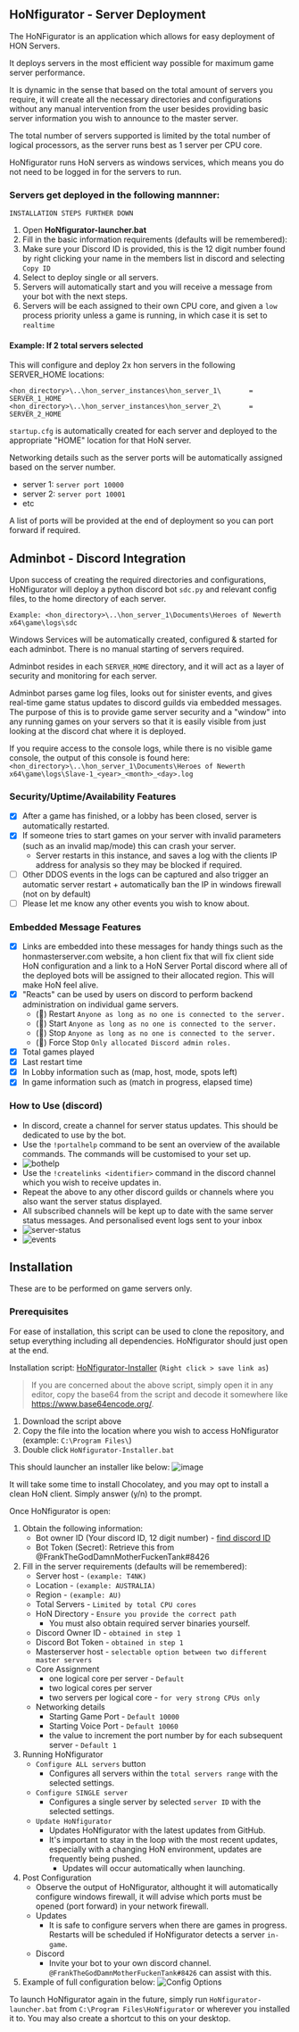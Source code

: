## HoNfigurator - Server Deployment

The HoNFigurator is an application which allows for easy deployment of HON Servers.

It deploys servers in the most efficient way possible for maximum game server performance.

It is dynamic in the sense that based on the total amount of servers you require, it will create all the necessary directories and configurations without any manual intervention from the user besides providing basic server information you wish to announce to the master server.

The total number of servers supported is limited by the total number of logical processors, as the server runs best as 1 server per CPU core.

HoNfigurator runs HoN servers as windows services, which means you do not need to be logged in for the servers to run.

### Servers get deployed in the following mannner:
``INSTALLATION STEPS FURTHER DOWN``
1. Open **HoNfigurator-launcher.bat**
2. Fill in the basic information requirements (defaults will be remembered):
3. Make sure your Discord ID is provided, this is the 12 digit number found by right clicking your name in the members list in discord and selecting ``Copy ID``
4. Select to deploy single or all servers.
5. Servers will automatically start and you will receive a message from your bot with the next steps.
6. Servers will be each assigned to their own CPU core, and given a ``low`` process priority unless a game is running, in which case it is set to ``realtime``

#### Example: If 2 total servers selected
This will configure and deploy 2x hon servers in the following SERVER_HOME locations: 
```
<hon_directory>\..\hon_server_instances\hon_server_1\		= SERVER_1_HOME
<hon_directory>\..\hon_server_instances\hon_server_2\		= SERVER_2_HOME
```
``startup.cfg`` is automatically created for each server and deployed to the appropriate "HOME" location for that HoN server.

Networking details such as the server ports will be automatically assigned based on the server number.

- server 1: ``server port 10000``
- server 2: ``server port 10001``
- etc

A list of ports will be provided at the end of deployment so you can port forward if required.

## Adminbot - Discord Integration
Upon success of creating the required directories and configurations, HoNfigurator will deploy a python discord bot ``sdc.py`` and relevant config files, to the home directory of each server.

```Example: <hon_directory>\..\hon_server_1\Documents\Heroes of Newerth x64\game\logs\sdc```

Windows Services will be automatically created, configured & started for each adminbot. There is no manual starting of servers required.

Adminbot resides in each ``SERVER_HOME`` directory, and it will act as a layer of security and monitoring for each server.

Adminbot parses game log files, looks out for sinister events, and gives real-time game status updates to discord guilds via embedded messages. The purpose of this is to provide game server security and a "window" into any running games on your servers so that it is easily visible from just looking at the discord chat where it is deployed.

If you require access to the console logs, while there is no visible game console, the output of this console is found here:
```<hon_directory>\..\hon_server_1\Documents\Heroes of Newerth x64\game\logs\Slave-1_<year>_<month>_<day>.log```

### Security/Uptime/Availability Features
- [x] After a game has finished, or a lobby has been closed, server is automatically restarted.
- [x] If someone tries to start games on your server with invalid parameters (such as an invalid map/mode) this can crash your server.
	- Server restarts in this instance, and saves a log with the clients IP address for analysis so they may be blocked if required.
- [ ] Other DDOS events in the logs can be captured and also trigger an automatic server restart + automatically ban the IP in windows firewall (not on by default)
- [ ] Please let me know any other events you wish to know about.

### Embedded Message Features
- [x] Links are embedded into these messages for handy things such as the honmasterserver.com website, a hon client fix that will fix client side HoN configuration and a link to a HoN Server Portal discord where all of the deployed bots will be assigned to their allocated region. This will make HoN feel alive.
- [x] "Reacts" can be used by users on discord to perform backend administration on individual game servers.
	- (🔁) Restart 		``Anyone as long as no one is connected to the server.``
	- (🔼) Start		``Anyone as long as no one is connected to the server.``
	- (🔽) Stop 		``Anyone as long as no one is connected to the server.``
	- (🛑) Force Stop	``Only allocated Discord admin roles.``
- [x] Total games played
- [x] Last restart time
- [x] In Lobby information such as (map, host, mode, spots left)
- [x] In game information such as (match in progress, elapsed time)

### How to Use (discord)
- In discord, create a channel for server status updates. This should be dedicated to use by the bot.
- Use the ``!portalhelp`` command to be sent an overview of the available commands. The commands will be customised to your set up.
- ![bothelp](https://user-images.githubusercontent.com/82205454/183851795-3bad4f0b-dca9-496f-96c3-8719dabb873e.png)
- Use the ``!createlinks <identifier>`` command  in the discord channel which you wish to receive updates in.
- Repeat the above to any other discord guilds or channels where you also want the server status displayed.
- All subscribed channels will be kept up to date with the same server status messages. And personalised event logs sent to your inbox
- ![server-status](https://user-images.githubusercontent.com/82205454/184099721-7ae4bf14-1769-46cd-8258-5f60bf93dce3.png)
- ![events](https://user-images.githubusercontent.com/82205454/184092512-5f141db7-627e-4851-a0cf-35a5ee7b4056.png)

## Installation
These are to be performed on game servers only.

### Prerequisites
For ease of installation, this script can be used to clone the repository, and setup everything including all dependencies.
HoNfigurator should just open at the end.

Installation script: [HoNfigurator-Installer](https://ee1640ce0148e694f6dcb23b3b0e7d8a.r2.cloudflarestorage.com/honfigurator/HoNfigurator-Installer.bat) (``Right click > save link as``)
>If you are concerned about the above script, simply open it in any editor, copy the base64 from the script and decode it somewhere like https://www.base64encode.org/.
1. Download the script above
2. Copy the file into the location where you wish to access HoNfigurator (example: ``C:\Program Files\``)
3. Double click ``HoNfigurator-Installer.bat``

This should launcher an installer like below:
![image](https://user-images.githubusercontent.com/82205454/187016190-3192a4be-b35f-48ee-992e-819db303a778.png)

It will take some time to install Chocolatey, and you may opt to install a clean HoN client.
Simply answer (y/n) to the prompt.

Once HoNfigurator is open:
1. Obtain the following information:
	- Bot owner ID (Your discord ID, 12 digit number) - [find discord ID](https://techswift.org/2020/04/22/how-to-find-your-user-id-on-discord/#:~:text=In%20any%20Discord%20server%2C%20click,to%20see%20your%20User%20ID.)
	- Bot Token (Secret): Retrieve this from @FrankTheGodDamnMotherFuckenTank#8426
2. Fill in the server requirements (defaults will be remembered):
	- Server host - ``(example: T4NK)``
	- Location - ``(example: AUSTRALIA)``
	- Region - ``(example: AU)``
	- Total Servers  - ``Limited by total CPU cores``
	- HoN Directory - ``Ensure you provide the correct path``
		- You must also obtain required server binaries yourself.
	- Discord Owner ID - ``obtained in step 1``
	- Discord Bot Token - ``obtained in step 1``
	- Masterserver host - ``selectable option between two different master servers``
	- Core Assignment
		- one logical core per server - ``Default``
		- two logical cores per server
		- two servers per logical core - ``for very strong CPUs only``
	- Networking details
		- Starting Game Port - ``Default 10000``
		- Starting Voice Port - ``Default 10060``
		- the value to increment the port number by for each subsequent server - ``Default 1``
3. Running HoNfigurator
	- ``Configure ALL servers`` button
		- Configures all servers within the ``total servers range`` with the selected settings.
	- ``Configure SINGLE server``
		- Configures a single server by selected ``server ID`` with the selected settings.
	- ``Update HoNfigurator``
		- Updates HoNfigurator with the latest updates from GitHub.
		- It's important to stay in the loop with the most recent updates, especially with a changing HoN environment, updates are frequently being pushed.
			- Updates will occur automatically when launching.
4. Post Configuration
	- Observe the output of HoNfigurator, althought it will automatically configure windows firewall, it will advise which ports must be opened (port forward) in your network firewall.
	- Updates
		- It is safe to configure servers when there are games in progress. Restarts will be scheduled if HoNfigurator detects a server ``in-game``.
	- Discord
		- Invite your bot to your own discord channel. ``@FrankTheGodDamnMotherFuckenTank#8426`` can assist with this.
5. Example of full configuration below:
![Config Options](https://user-images.githubusercontent.com/82205454/187016509-54870053-4eee-483e-86ec-d3bf31904c6d.png)

To launch HoNfigurator again in the future, simply run ``HoNfigurator-launcher.bat`` from ``C:\Program Files\HoNfigurator`` or wherever you installed it to.
You may also create a shortcut to this on your desktop.
